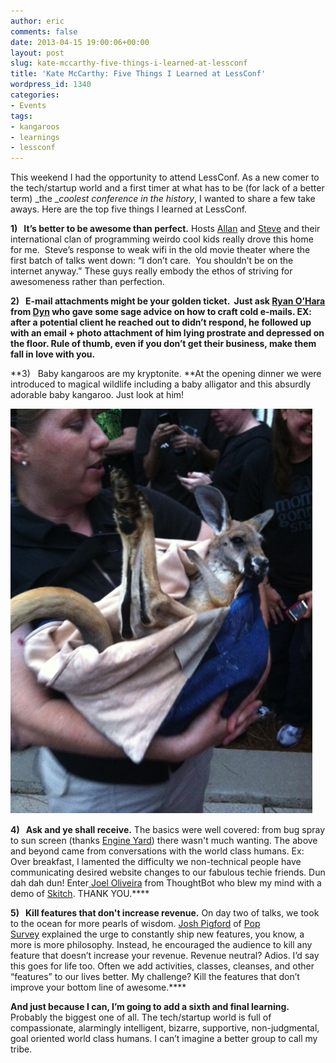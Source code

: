 ```yaml
---
author: eric
comments: false
date: 2013-04-15 19:00:06+00:00
layout: post
slug: kate-mccarthy-five-things-i-learned-at-lessconf
title: 'Kate McCarthy: Five Things I Learned at LessConf'
wordpress_id: 1340
categories:
- Events
tags:
- kangaroos
- learnings
- lessconf
---
```


This weekend I had the opportunity to attend LessConf. As a new comer to the tech/startup world and a first timer at what has to be (for lack of a better term) _the __coolest conference in the history_, I wanted to share a few take aways. Here are the top five things I learned at LessConf.

<!-- more -->

**1)   It’s better to be awesome than perfect.** Hosts [Allan](mailto:https://twitter.com/allanbranch) and [Steve](https://twitter.com/stevenbristol) and their international clan of programming weirdo cool kids really drove this home for me.  Steve’s response to weak wifi in the old movie theater where the first batch of talks went down: “I don’t care.  You shouldn’t be on the internet anyway.” These guys really embody the ethos of striving for awesomeness rather than perfection.

**2)   E-mail attachments might be your golden ticket.  **Just ask [Ryan O’Hara](https://twitter.com/Ryohara) from [Dyn](http://dyn.com/) who gave some sage advice on how to craft cold e-mails. EX: after a potential client he reached out to didn’t respond, he followed up with an email + photo attachment of him lying prostrate and depressed on the floor. Rule of thumb, even if you don’t get their business, make them fall in love with you.****

**3)   Baby kangaroos are my kryptonite. **At the opening dinner we were introduced to magical wildlife including a baby alligator and this absurdly adorable baby kangaroo. Just look at him!


[![Untitled](/images/blog/2013/04/Untitled.png)](/images/blog/2013/04/Untitled.png)


**4)   Ask and ye shall receive.** The basics were well covered: from bug spray to sun screen (thanks [Engine Yard](https://www.engineyard.com)) there wasn't much wanting. The above and beyond came from conversations with the world class humans. Ex: Over breakfast, I lamented the difficulty we non-technical people have communicating desired website changes to our fabulous techie friends. Dun dah dah dun! Enter[ Joel Oliveira](https://twitter.com/jayroh) from ThoughtBot who blew my mind with a demo of [Skitch](http://evernote.com/skitch/). THANK YOU.****

**5)   Kill features that don't increase revenue.** On day two of talks, we took to the ocean for more pearls of wisdom. [Josh Pigford](https://twitter.com/Shpigford) of [Pop Survey](https://www.popsurvey.com) explained the urge to constantly ship new features, you know, a more is more philosophy. Instead, he encouraged the audience to kill any feature that doesn’t increase your revenue. Revenue neutral? Adios. I’d say this goes for life too. Often we add activities, classes, cleanses, and other “features” to our lives better. My challenge? Kill the features that don’t improve your bottom line of awesome.****

**And just because I can, I’m going to add a sixth and final learning.** Probably the biggest one of all. The tech/startup world is full of compassionate, alarmingly intelligent, bizarre, supportive, non-judgmental, goal oriented world class humans. I can’t imagine a better group to call my tribe.
